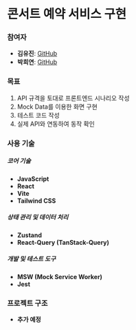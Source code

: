 # 콘서트 예약 서비스 구현

### 참여자
- **김유진**: [GitHub](https://github.com/yujinkim126)
- **박희연**: [GitHub](https://github.com/Park-Heeyeon)

### 목표
1. API 규격을 토대로 프론트엔드 시나리오 작성
2. Mock Data를 이용한 화면 구현
3. 테스트 코드 작성
4. 실제 API와 연동하여 동작 확인

### 사용 기술
##### 코어 기술
- **JavaScript**
- **React**
- **Vite**
- **Tailwind CSS**

##### 상태 관리 및 데이터 처리
- **Zustand**
- **React-Query (TanStack-Query)**

##### 개발 및 테스트 도구
- **MSW (Mock Service Worker)**
- **Jest**

### 프로젝트 구조
- **추가 예정**


